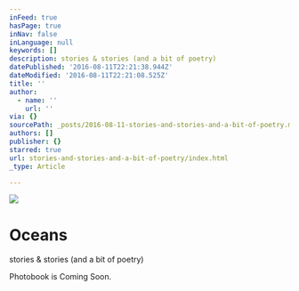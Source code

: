 ```yaml
---
inFeed: true
hasPage: true
inNav: false
inLanguage: null
keywords: []
description: stories & stories (and a bit of poetry)
datePublished: '2016-08-11T22:21:38.944Z'
dateModified: '2016-08-11T22:21:08.525Z'
title: ''
author:
  - name: ''
    url: ''
via: {}
sourcePath: _posts/2016-08-11-stories-and-stories-and-a-bit-of-poetry.md
authors: []
publisher: {}
starred: true
url: stories-and-stories-and-a-bit-of-poetry/index.html
_type: Article

---
```

![](https://the-grid-user-content.s3-us-west-2.amazonaws.com/3b64b0fc-3586-442f-bc57-071f2ba0ad80.png)

# Oceans

stories & stories (and a bit of poetry)

Photobook is Coming Soon.